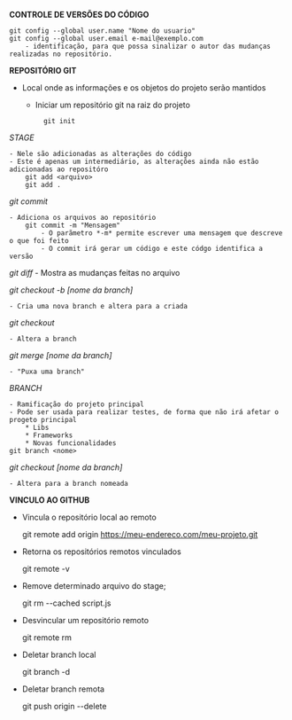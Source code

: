 **CONTROLE DE VERSÕES DO CÓDIGO**

    git config --global user.name "Nome do usuario"
    git config --global user.email e-mail@exemplo.com
        - identificação, para que possa sinalizar o autor das mudanças realizadas no repositório.

**REPOSITÓRIO GIT**

- Local onde as informações e os objetos do projeto serão mantidos
	- Iniciar um repositório git na raiz do projeto

 			git init

 *STAGE*
 
    - Nele são adicionadas as alterações do código
    - Este é apenas um intermediário, as alterações ainda não estão adicionadas ao repositóro
        git add <arquivo>
        git add .

*git commit*
        
    - Adiciona os arquivos ao repositório
        git commit -m "Mensagem"
            - O parãmetro *-m* permite escrever uma mensagem que descreve o que foi feito
            - O commit irá gerar um código e este códgo identifica a versão

*git diff*
    - Mostra as mudanças feitas no arquivo
    
*git checkout -b [nome da branch]*

    - Cria uma nova branch e altera para a criada
	
*git checkout*

    - Altera a branch

*git merge [nome da branch]*

    - "Puxa uma branch"

*BRANCH*

    - Ramificação do projeto principal
    - Pode ser usada para realizar testes, de forma que não irá afetar o progeto principal
        * Libs
        * Frameworks
        * Novas funcionalidades
    git branch <nome>

*git checkout [nome da branch]*

    - Altera para a branch nomeada

**VINCULO AO GITHUB**

- Vincula o repositório local ao remoto

    git remote add origin https://meu-endereco.com/meu-projeto.git

- Retorna os repositórios remotos vinculados

    git remote -v

- Remove determinado arquivo do stage;

    git rm --cached script.js

- Desvincular um repositório remoto

	git remote rm <nome>

- Deletar branch local

	git branch -d <branch>

- Deletar branch remota
	
	git push origin --delete <branch>
